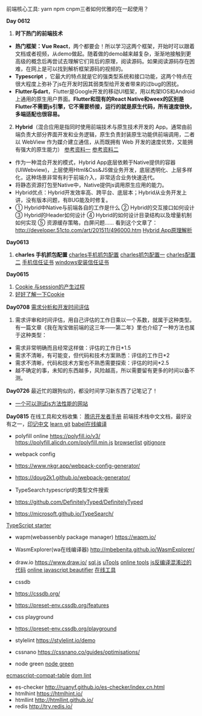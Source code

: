 前端核心工具: yarn npm cnpm三者如何优雅的在一起使用？


**Day 0612**
1. **时下热门的前端技术**
* **热门框架：Vue React**，两个都要会！所以学习这两个框架，开始时可以跟着文档或者视频，从demo做起。随着做的demo越来越复杂，渐渐地接触到更高级的概念后再尝试去理解它们背后的原理，阅读源码。如果阅读源码存在困难，在网上是可以找到解析框架源码的视频的。
* **Typescript** ，它最大的特点就是它的强类型系统和接口功能，这两个特点在很大程度上弥补了js在开发时因其弱类型给开发者带来的过bug的困扰。
* **Flutter与dart**，Flutter是Google开发的移动UI框架，用以构架IOS和Android上通用的原生用户界面。**Flutter和现有的React Native和weex的区别是Flutter不需要js引擎，它不需要桥接，运行的就是原生代码，所有速度很快，多端适配也很容易。**

2. **Hybrid**（混合应用是指同时使用前端技术与原生技术开发的 App。通常由前端负责大部分界面开发和业务逻辑，原生负责封装原生功能供前端调用，二者以 WebView 作为媒介建立通信，从而既拥有 Web 开发的速度优势，又能拥有强大的原生能力）
[参考资料一](https://www.cnblogs.com/dailc/p/5930231.html "参考资料一")
[参考资料二](https://blog.csdn.net/valada/article/details/81639658 "参考资料二")
* 作为一种混合开发的模式，Hybrid App底层依赖于Native提供的容器(UIWebview)，上层使用Html&Css&JS做业务开发，底层透明化、上层多样化，这种场景非常有利于前端介入，非常适合业务快速迭代。
* 将静态资源打包至Native中，Native提供js调用原生应用的能力。
* Hybrid优点：Hybrid开发效率高、跨平台、底层本；Hybrid从业务开发上讲，没有版本问题，有BUG能及时修复。
* ① Hybrid中Native与前端各自的工作是什么
② Hybrid的交互接口如何设计
③ Hybrid的Header如何设计
④ Hybrid的如何设计目录结构以及增量机制如何实现
⑤ 资源缓存策略，白屏问题......
看到这个文章了：http://developer.51cto.com/art/201511/496000.htm
[Hybrid App原理解析](https://www.cnblogs.com/peakleo/p/10572749.html "Hybrid App原理解析")

**Day0613**
1. **charles 手机抓包配置**
[charles手机抓包配置](https://www.cnblogs.com/kaibindirver/p/8615552.html "charles手机抓包配置")
[charles抓包配置一](https://www.cnblogs.com/shihao905/p/7865639.html "charles抓包配置一")
[charles配置二](https://www.jianshu.com/p/adcbc085fcae "charles配置二")
[手机信任证书](https://www.cnblogs.com/1-434/p/7871865.html "手机信任证书")
[windows安装信任证书](https://blog.csdn.net/qq_15017407/article/details/53634878 "windows安装信任证书")

**Day0615**
1. [Cookie 与session的产生过程](https://blog.csdn.net/nchu2020/article/details/50535379 "Cookie 与session的产生过程")
2. [好好了解一下Cookie](https://blog.csdn.net/zhangquan_zone/article/details/77627899 "好好了解一下Cookie")

**Day0708**
[需求分析和开发时间评估](https://mp.weixin.qq.com/s/zi1Af8UXiWq_pXc-yDt50g "需求分析和开发时间评估")
1. 需求评审和时间评估，用自己评估的工作日乘以一个系数，就属于这种类型。有一篇文章《我在淘宝做前端的这三年——第二年》里也介绍了一种方法也属于这种类型：

* 需求非常明确而且经常这样做：评估的工作日*1.5
* 需求不清晰，有可能变，但代码和技术方案熟悉：评估的工作日*2
* 需求不清晰，代码和技术方案也不熟悉需要探索：评估的时间*2.5
* 越不确定的事，未知的东西越多，风险越高，所以需要留有更多的时间以备不测。

**Day0726**
最近忙的跟狗似的，都没时间学习新东西了记笔记了！
* [一个可以测试js方法性能的网站](https://jsperf.com/ "一个可以测试js方法性能的网站")

**Day0815**
在线工具和文档收集：
[腾讯开发者手册](https://cloud.tencent.com/developer/devdocs "腾讯开发者手册")
前端技术栈中文文档，最好没有之一，[印记中文](https://docschina.org/ "印记中文")
[learn git](https://learngitbranching.js.org/ "learn git")
[babel在线编译](https://babeljs.io/repl "babel在线编译")
* polyfill online 
https://polyfill.io/v3/   https://polyfill.alicdn.com/polyfill.min.js
[browserlist](https://browserl.ist/ "browserlist")
[gitignore](https://www.gitignore.io/ "gitignore")
* webpack config
* https://www.nkgr.app/webpack-config-generator/
* https://doug2k1.github.io/webpack-generator/

* TypeSearch:typescript的类型文件搜索
* https://github.com/DefinitelyTyped/DefinitelyTyped
* https://microsoft.github.io/TypeSearch/

[TypeScript starter](https://www.tslang.cn/samples/index.html "TypeScript starter")

* wapm(webassenbly package manager) https://wapm.io/

* WasmExplorer(wa在线编译器)   http://mbebenita.github.io/WasmExplorer/
* draw.io   https://www.draw.io/
[sql.js](http://kripken.github.io/sql.js/examples/GUI/ "sql.js")
[uTools](https://u.tools/ "uTools")
[online tools](http://tool.oschina.net/ "online tools")
[js反编译混淆过的代码](http://jsnice.org/ "js反编译混淆过的代码")
[online javascript beautifier](https://beautifier.io/ "online javascript beautifier")
[在线工具](https://tool.lu/index.html "在线工具")
* cssdb
* https://cssdb.org/
* https://preset-env.cssdb.org/features

* css playground
* https://preset-env.cssdb.org/playground

* stylelint    https://stylelint.io/demo
* cssnano    https://cssnano.co/guides/optimisations/

* node green
[node green](https://node.green/ "node green")

[ecmascript-compat-table](http://kangax.github.io/compat-table/es6/ "ecmascript-compat-table")
[dom lint](https://kangax.github.io/domlint/ "dom lint")
* es-checker   http://ruanyf.github.io/es-checker/index.cn.html
* htmlhint https://htmlhint.io/
* htmllint  http://htmllint.github.io/
* redis http://try.redis.io/